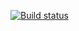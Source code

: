 [![Build status](https://ci.appveyor.com/api/projects/status/b4hm6rsmr156bfyd?svg=true)](https://ci.appveyor.com/project/Dmitriy-Nabokov/java-selenide)
